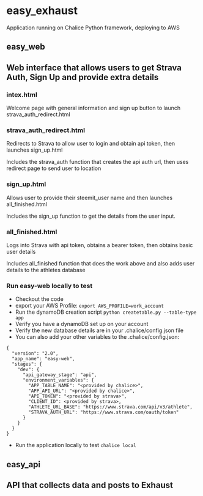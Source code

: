 # easy_exhaust

Application running on Chalice Python framework, deploying to AWS

## easy_web
## Web interface that allows users to get Strava Auth, Sign Up and provide extra details

### intex.html 
Welcome page with general information and sign up button to launch strava_auth_redirect.html

### strava_auth_redirect.html
Redirects to Strava to allow user to login and obtain api token, then launches sign_up.html

Includes the strava_auth function that creates the api auth url, then uses redirect page to send user to location

### sign_up.html
Allows user to provide their steemit_user name and then launches all_finished.html

Includes the sign_up function to get the details from the user input. 

### all_finished.html
Logs into Strava with api token, obtains a bearer token, then obtains basic user details

Includes all_finished function that does the work above and also adds user details to the athletes database

### Run easy-web locally to test
- Checkout the code
- export your AWS Profile:
```export AWS_PROFILE=work_account```
- Run the dynamoDB creation script
```python createtable.py --table-type app```
- Verify you have a dynamoDB set up on your account
- Verify the new database details are in your .chalice/config.json file
- You can also add your other variables to the .chalice/config.json:
```
{
  "version": "2.0",
  "app_name": "easy-web",
  "stages": {
    "dev": {
      "api_gateway_stage": "api",
      "environment_variables": {
        "APP_TABLE_NAME": "<provided by chalice>",
        "APP_API_URL": "<provided by chalice>",
        "API_TOKEN": "<provided by strava>",
        "CLIENT_ID": <provided by strava>,
        "ATHLETE_URL_BASE": "https://www.strava.com/api/v3/athlete",
        "STRAVA_AUTH_URL": "https://www.strava.com/oauth/token"
      }
    }
  }
}
```
- Run the application locally to test
```chalice local```

## easy_api
## API that collects data and posts to Exhaust

